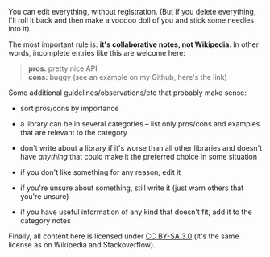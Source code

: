 You can edit everything, without registration. (But if you delete everything, I'll roll it back and then make a voodoo doll of you and stick some needles into it).

The most important rule is: **it's collaborative notes, not Wikipedia**. In other words, incomplete entries like this are welcome here:

> **pros:** pretty nice API\
> **cons:** buggy (see an example on my Github, here's the link)

Some additional guidelines/observations/etc that probably make sense:

  * sort pros/cons by importance

  * a library can be in several categories – list only pros/cons and examples that are relevant to the category

  * don't write about a library if it's worse than all other libraries and doesn't have *anything* that could make it the preferred choice in some situation

  * if you don't like something for any reason, edit it

  * if you're unsure about something, still write it (just warn others that you're unsure)

  * if you have useful information of any kind that doesn't fit, add it to the category notes

Finally, all content here is licensed under [CC BY-SA 3.0][] (it's the same license as on Wikipedia and Stackoverflow).

[CC BY-SA 3.0]: https://creativecommons.org/licenses/by-sa/3.0/
